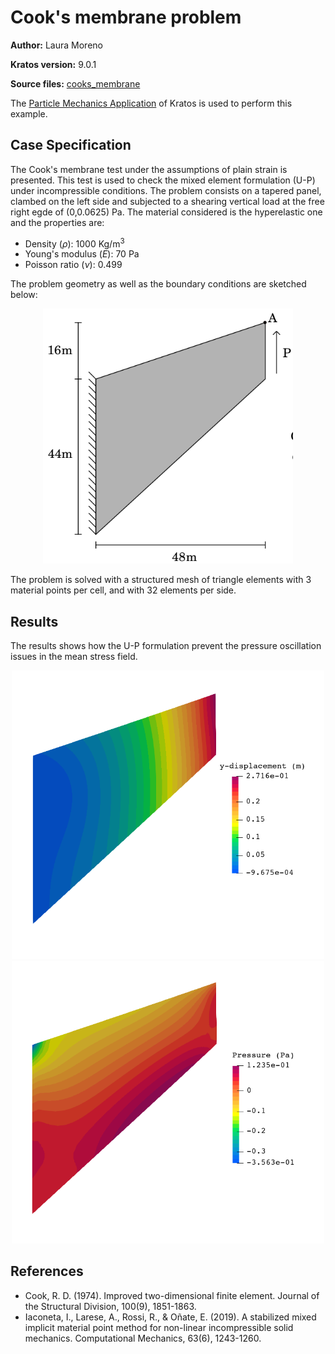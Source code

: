 # Cook's membrane problem
**Author:** Laura Moreno

**Kratos version:** 9.0.1

**Source files:** [cooks_membrane](https://github.com/KratosMultiphysics/Examples/tree/master/particle_mechanics/validation/cooks_membrane/source)

The
[Particle Mechanics Application](https://github.com/KratosMultiphysics/Kratos/tree/master/applications/ParticleMechanicsApplication) of Kratos is used to perform this example.


## Case Specification

The Cook's membrane test under the assumptions of plain strain is presented. This test is used to check the mixed element formulation (U-P) under incompressible conditions.
The problem consists on a tapered panel, clambed on the left side and subjected to a shearing vertical load at the free right egde of (0,0.0625) Pa.
The material considered is the hyperelastic one and the properties are:
* Density (_&rho;_): 1000 Kg/m<sup>3</sup>
* Young's modulus (_E_):  70 Pa
* Poisson ratio (_&nu;_): 0.499

The problem geometry as well as the boundary conditions are sketched below:

<p align="center">
  <img src="data/cooks_membrane_geometry.png" alt="Geometry of the problem." width="400" />
</p>

The problem is solved with a structured mesh of triangle elements with 3 material points per cell, and with 32 elements per side.

## Results

The results shows how the U-P formulation prevent the pressure oscillation issues in the mean stress field.

<p align="center">
  <img src="data/cooks_disp.png" alt="Distribution of vertical displacement on the domain" width="500" />
  <img src="data/cooks_press.png" alt="Distribution of pressure field" width="500" />
</p>



## References
- Cook, R. D. (1974). Improved two-dimensional finite element. Journal of the Structural Division, 100(9), 1851-1863.
- Iaconeta, I., Larese, A., Rossi, R., & Oñate, E. (2019). A stabilized mixed implicit material point method for non-linear incompressible solid mechanics. Computational Mechanics, 63(6), 1243-1260.
